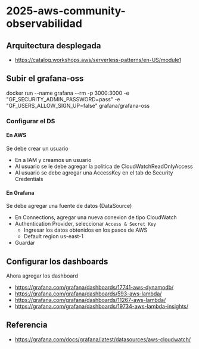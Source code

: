 # 2025-aws-community-observabilidad


## Arquitectura desplegada
- https://catalog.workshops.aws/serverless-patterns/en-US/module1


## Subir el grafana-oss
docker run --name grafana --rm -p 3000:3000 -e "GF_SECURITY_ADMIN_PASSWORD=pass" -e "GF_USERS_ALLOW_SIGN_UP=false" grafana/grafana-oss

### Configurar el DS

#### En AWS
Se debe crear un usuario
- En a IAM y creamos un usuario
- Al usuario se le debe agregar la politica de CloudWatchReadOnlyAccess
- Al usuario se debe agregar una AccessKey en el tab de Security Credentials

#### En Grafana
Se debe agregar una fuente de datos (DataSource)
- En Connections, agregar una nueva conexion de tipo CloudWatch
- Authentication Provider, seleccionar `Access & Secret Key`
    - Ingresar los datos obtenidos en los pasos de AWS
    - Default region us-east-1
- Guardar


## Configurar los dashboards
Ahora agregar los dashboard

- https://grafana.com/grafana/dashboards/17741-aws-dynamodb/
- https://grafana.com/grafana/dashboards/593-aws-lambda/
- https://grafana.com/grafana/dashboards/11267-aws-lambda/
- https://grafana.com/grafana/dashboards/19734-aws-lambda-insights/

## Referencia
- https://grafana.com/docs/grafana/latest/datasources/aws-cloudwatch/
